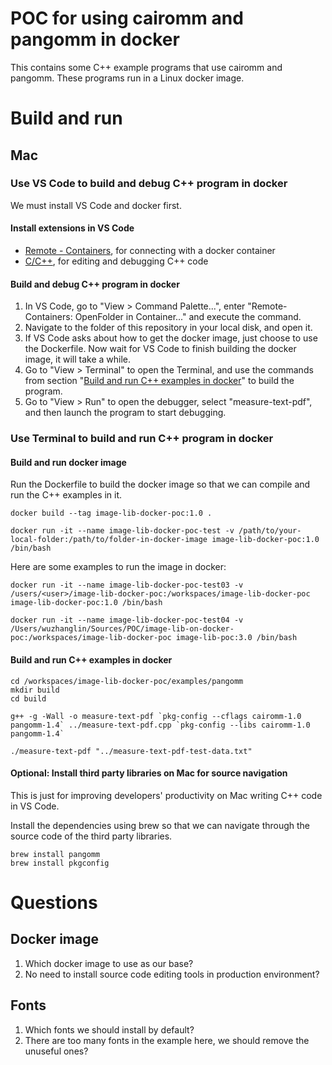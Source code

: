 # POC for using cairomm and pangomm in docker

This contains some C++ example programs that use cairomm and pangomm. These programs run in a Linux docker image.

# Build and run
## Mac
### Use VS Code to build and debug C++ program in docker

We must install VS Code and docker first.

#### Install extensions in VS Code
- [Remote - Containers](https://marketplace.visualstudio.com/items?itemName=ms-vscode-remote.remote-containers), for connecting with a docker container
- [C/C++](https://marketplace.visualstudio.com/items?itemName=ms-vscode.cpptools), for editing and debugging C++ code

#### Build and debug C++ program in docker
1. In VS Code, go to "View > Command Palette...", enter "Remote-Containers: OpenFolder in Container..." and execute the command.
2. Navigate to the folder of this repository in your local disk, and open it.
3. If VS Code asks about how to get the docker image, just choose to use the Dockerfile. Now wait for VS Code to finish building the docker image, it will take a while.
4. Go to "View > Terminal" to open the Terminal, and use the commands from section "[Build and run C++ examples in docker](https://github.com/zhanglin-wu/image-lib-on-docker-poc#build-and-run-c-examples-in-docker)" to build the program.
5. Go to "View > Run" to open the debugger, select "measure-text-pdf", and then launch the program to start debugging.

### Use Terminal to build and run C++ program in docker
#### Build and run docker image
Run the Dockerfile to build the docker image so that we can compile and run the C++ examples in it.
```
docker build --tag image-lib-docker-poc:1.0 .

docker run -it --name image-lib-docker-poc-test -v /path/to/your-local-folder:/path/to/folder-in-docker-image image-lib-docker-poc:1.0 /bin/bash
```

Here are some examples to run the image in docker:
```
docker run -it --name image-lib-docker-poc-test03 -v /users/<user>/image-lib-docker-poc:/workspaces/image-lib-docker-poc image-lib-docker-poc:1.0 /bin/bash

docker run -it --name image-lib-docker-poc-test04 -v /Users/wuzhanglin/Sources/POC/image-lib-on-docker-poc:/workspaces/image-lib-docker-poc image-lib-poc:3.0 /bin/bash
```

#### Build and run C++ examples in docker
```
cd /workspaces/image-lib-docker-poc/examples/pangomm
mkdir build
cd build

g++ -g -Wall -o measure-text-pdf `pkg-config --cflags cairomm-1.0 pangomm-1.4` ../measure-text-pdf.cpp `pkg-config --libs cairomm-1.0 pangomm-1.4`

./measure-text-pdf "../measure-text-pdf-test-data.txt"
```

#### Optional: Install third party libraries on Mac for source navigation

This is just for improving developers' productivity on Mac writing C++ code in VS Code.

Install the dependencies using brew so that we can navigate through the source code of the third party libraries.
```
brew install pangomm
brew install pkgconfig
```

# Questions
## Docker image
1. Which docker image to use as our base?
2. No need to install source code editing tools in production environment?

## Fonts
1. Which fonts we should install by default?
2. There are too many fonts in the example here, we should remove the unuseful ones?

